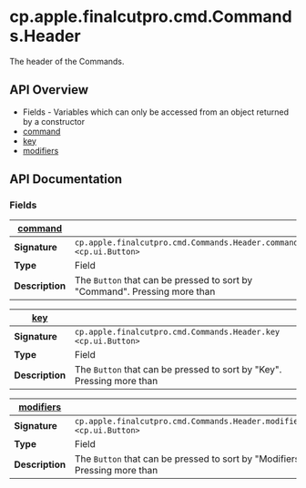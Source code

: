 # cp.apple.finalcutpro.cmd.Commands.Header

The header of the Commands.

## API Overview
* Fields - Variables which can only be accessed from an object returned by a constructor
 * [command](#command)
 * [key](#key)
 * [modifiers](#modifiers)

## API Documentation

### Fields

| [command](#command)         |                                                                                     |
| --------------------------------------------|-------------------------------------------------------------------------------------|
| **Signature**                               | `cp.apple.finalcutpro.cmd.Commands.Header.command <cp.ui.Button>`                                                                    |
| **Type**                                    | Field                                                                     |
| **Description**                             | The `Button` that can be pressed to sort by "Command". Pressing more than                                                                     |

| [key](#key)         |                                                                                     |
| --------------------------------------------|-------------------------------------------------------------------------------------|
| **Signature**                               | `cp.apple.finalcutpro.cmd.Commands.Header.key <cp.ui.Button>`                                                                    |
| **Type**                                    | Field                                                                     |
| **Description**                             | The `Button` that can be pressed to sort by "Key". Pressing more than                                                                     |

| [modifiers](#modifiers)         |                                                                                     |
| --------------------------------------------|-------------------------------------------------------------------------------------|
| **Signature**                               | `cp.apple.finalcutpro.cmd.Commands.Header.modifiers <cp.ui.Button>`                                                                    |
| **Type**                                    | Field                                                                     |
| **Description**                             | The `Button` that can be pressed to sort by "Modifiers". Pressing more than                                                                     |

